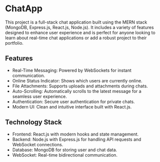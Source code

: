 # ChatApp
This project is a full-stack chat application built using the MERN stack (MongoDB, Express.js, React.js, Node.js). It includes a variety of features designed to enhance user experience and is perfect for anyone looking to learn about real-time chat applications or add a robust project to their portfolio.

## Features
- Real-Time Messaging: Powered by WebSockets for instant communication.
- Online Status Indicator: Shows which users are currently online.
- File Attachments: Supports uploads and attachments during chats.
- Auto-Scrolling: Automatically scrolls to the latest message for a seamless user experience.
- Authentication: Secure user authentication for private chats.
- Modern UI: Clean and intuitive interface built with React.js.

## Technology Stack
- Frontend: React.js with modern hooks and state management.
- Backend: Node.js with Express.js for handling API requests and WebSocket connections.
- Database: MongoDB for storing user and chat data.
- WebSocket: Real-time bidirectional communication.
